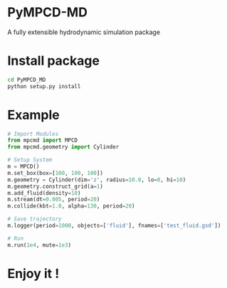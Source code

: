 # PyMPCD-MD
A fully extensible hydrodynamic simulation package

# Install package
```Bash
cd PyMPCD_MD
python setup.py install
```

# Example
```Python
# Import Modules
from mpcmd import MPCD
from mpcmd.geometry import Cylinder

# Setup System
m = MPCD()
m.set_box(box=[100, 100, 100])
m.geometry = Cylinder(dim='z', radius=10.0, lo=0, hi=10)
m.geometry.construct_grid(a=1)
m.add_fluid(density=10)
m.stream(dt=0.005, period=20)
m.collide(kbt=1.0, alpha=130, period=20)

# Save trajectory
m.logger(period=1000, objects=['fluid'], fnames=['test_fluid.gsd'])

# Run
m.run(1e4, mute=1e3)
```

# Enjoy it ! 
